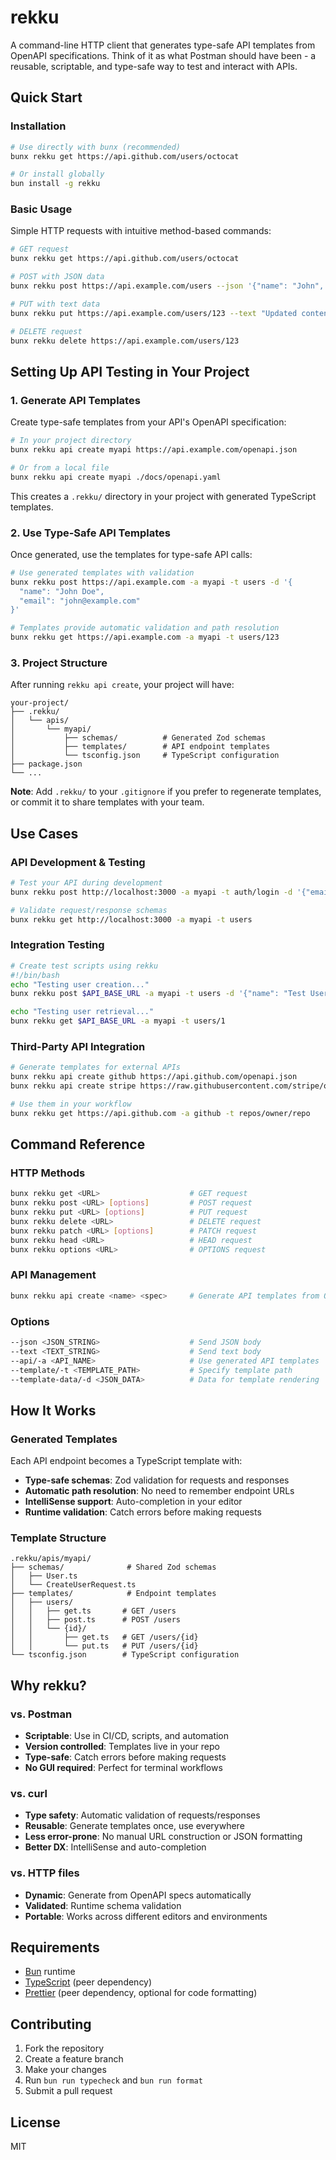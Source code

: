 # rekku

A command-line HTTP client that generates type-safe API templates from OpenAPI specifications. Think of it as what Postman should have been - a reusable, scriptable, and type-safe way to test and interact with APIs.

## Quick Start

### Installation

```bash
# Use directly with bunx (recommended)
bunx rekku get https://api.github.com/users/octocat

# Or install globally
bun install -g rekku
```

### Basic Usage

Simple HTTP requests with intuitive method-based commands:

```bash
# GET request
bunx rekku get https://api.github.com/users/octocat

# POST with JSON data
bunx rekku post https://api.example.com/users --json '{"name": "John", "email": "john@example.com"}'

# PUT with text data
bunx rekku put https://api.example.com/users/123 --text "Updated content"

# DELETE request
bunx rekku delete https://api.example.com/users/123
```

## Setting Up API Testing in Your Project

### 1. Generate API Templates

Create type-safe templates from your API's OpenAPI specification:

```bash
# In your project directory
bunx rekku api create myapi https://api.example.com/openapi.json

# Or from a local file
bunx rekku api create myapi ./docs/openapi.yaml
```

This creates a `.rekku/` directory in your project with generated TypeScript templates.

### 2. Use Type-Safe API Templates

Once generated, use the templates for type-safe API calls:

```bash
# Use generated templates with validation
bunx rekku post https://api.example.com -a myapi -t users -d '{
  "name": "John Doe",
  "email": "john@example.com"
}'

# Templates provide automatic validation and path resolution
bunx rekku get https://api.example.com -a myapi -t users/123
```

### 3. Project Structure

After running `rekku api create`, your project will have:

```
your-project/
├── .rekku/
│   └── apis/
│       └── myapi/
│           ├── schemas/          # Generated Zod schemas
│           ├── templates/        # API endpoint templates
│           └── tsconfig.json     # TypeScript configuration
├── package.json
└── ...
```

**Note**: Add `.rekku/` to your `.gitignore` if you prefer to regenerate templates, or commit it to share templates with your team.

## Use Cases

### API Development & Testing

```bash
# Test your API during development
bunx rekku post http://localhost:3000 -a myapi -t auth/login -d '{"email": "test@example.com", "password": "secret"}'

# Validate request/response schemas
bunx rekku get http://localhost:3000 -a myapi -t users
```

### Integration Testing

```bash
# Create test scripts using rekku
#!/bin/bash
echo "Testing user creation..."
bunx rekku post $API_BASE_URL -a myapi -t users -d '{"name": "Test User", "email": "test@example.com"}'

echo "Testing user retrieval..."
bunx rekku get $API_BASE_URL -a myapi -t users/1
```

### Third-Party API Integration

```bash
# Generate templates for external APIs
bunx rekku api create github https://api.github.com/openapi.json
bunx rekku api create stripe https://raw.githubusercontent.com/stripe/openapi/master/openapi/spec3.json

# Use them in your workflow
bunx rekku get https://api.github.com -a github -t repos/owner/repo
```

## Command Reference

### HTTP Methods

```bash
bunx rekku get <URL>                    # GET request
bunx rekku post <URL> [options]         # POST request
bunx rekku put <URL> [options]          # PUT request
bunx rekku delete <URL>                 # DELETE request
bunx rekku patch <URL> [options]        # PATCH request
bunx rekku head <URL>                   # HEAD request
bunx rekku options <URL>                # OPTIONS request
```

### API Management

```bash
bunx rekku api create <name> <spec>     # Generate API templates from OpenAPI spec
```

### Options

```bash
--json <JSON_STRING>                    # Send JSON body
--text <TEXT_STRING>                    # Send text body
--api/-a <API_NAME>                     # Use generated API templates
--template/-t <TEMPLATE_PATH>           # Specify template path
--template-data/-d <JSON_DATA>          # Data for template rendering
```

## How It Works

### Generated Templates

Each API endpoint becomes a TypeScript template with:

- **Type-safe schemas**: Zod validation for requests and responses
- **Automatic path resolution**: No need to remember endpoint URLs
- **IntelliSense support**: Auto-completion in your editor
- **Runtime validation**: Catch errors before making requests

### Template Structure

```
.rekku/apis/myapi/
├── schemas/              # Shared Zod schemas
│   ├── User.ts
│   └── CreateUserRequest.ts
├── templates/            # Endpoint templates
│   ├── users/
│   │   ├── get.ts       # GET /users
│   │   ├── post.ts      # POST /users
│   │   └── {id}/
│   │       ├── get.ts   # GET /users/{id}
│   │       └── put.ts   # PUT /users/{id}
└── tsconfig.json        # TypeScript configuration
```

## Why rekku?

### vs. Postman

- **Scriptable**: Use in CI/CD, scripts, and automation
- **Version controlled**: Templates live in your repo
- **Type-safe**: Catch errors before making requests
- **No GUI required**: Perfect for terminal workflows

### vs. curl

- **Type safety**: Automatic validation of requests/responses
- **Reusable**: Generate templates once, use everywhere
- **Less error-prone**: No manual URL construction or JSON formatting
- **Better DX**: IntelliSense and auto-completion

### vs. HTTP files

- **Dynamic**: Generate from OpenAPI specs automatically
- **Validated**: Runtime schema validation
- **Portable**: Works across different editors and environments

## Requirements

- [Bun](https://bun.sh/) runtime
- [TypeScript](https://www.typescriptlang.org/) (peer dependency)
- [Prettier](https://prettier.io/) (peer dependency, optional for code formatting)

## Contributing

1. Fork the repository
2. Create a feature branch
3. Make your changes
4. Run `bun run typecheck` and `bun run format`
5. Submit a pull request

## License

MIT
